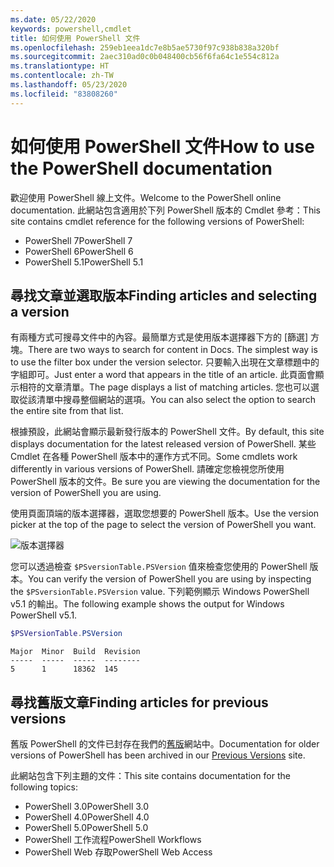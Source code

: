 ```yaml
---
ms.date: 05/22/2020
keywords: powershell,cmdlet
title: 如何使用 PowerShell 文件
ms.openlocfilehash: 259eb1eea1dc7e8b5ae5730f97c938b838a320bf
ms.sourcegitcommit: 2aec310ad0c0b048400cb56f6fa64c1e554c812a
ms.translationtype: HT
ms.contentlocale: zh-TW
ms.lasthandoff: 05/23/2020
ms.locfileid: "83808260"
---
```

# <a name="how-to-use-the-powershell-documentation"></a><span data-ttu-id="1b3e6-103">如何使用 PowerShell 文件</span><span class="sxs-lookup"><span data-stu-id="1b3e6-103">How to use the PowerShell documentation</span></span>

<span data-ttu-id="1b3e6-104">歡迎使用 PowerShell 線上文件。</span><span class="sxs-lookup"><span data-stu-id="1b3e6-104">Welcome to the PowerShell online documentation.</span></span> <span data-ttu-id="1b3e6-105">此網站包含適用於下列 PowerShell 版本的 Cmdlet 參考：</span><span class="sxs-lookup"><span data-stu-id="1b3e6-105">This site contains cmdlet reference for the following versions of PowerShell:</span></span>

- <span data-ttu-id="1b3e6-106">PowerShell 7</span><span class="sxs-lookup"><span data-stu-id="1b3e6-106">PowerShell 7</span></span>
- <span data-ttu-id="1b3e6-107">PowerShell 6</span><span class="sxs-lookup"><span data-stu-id="1b3e6-107">PowerShell 6</span></span>
- <span data-ttu-id="1b3e6-108">PowerShell 5.1</span><span class="sxs-lookup"><span data-stu-id="1b3e6-108">PowerShell 5.1</span></span>

## <a name="finding-articles-and-selecting-a-version"></a><span data-ttu-id="1b3e6-109">尋找文章並選取版本</span><span class="sxs-lookup"><span data-stu-id="1b3e6-109">Finding articles and selecting a version</span></span>

<span data-ttu-id="1b3e6-110">有兩種方式可搜尋文件中的內容。最簡單方式是使用版本選擇器下方的 [篩選] 方塊。</span><span class="sxs-lookup"><span data-stu-id="1b3e6-110">There are two ways to search for content in Docs. The simplest way is to use the filter box under the version selector.</span></span> <span data-ttu-id="1b3e6-111">只要輸入出現在文章標題中的字組即可。</span><span class="sxs-lookup"><span data-stu-id="1b3e6-111">Just enter a word that appears in the title of an article.</span></span> <span data-ttu-id="1b3e6-112">此頁面會顯示相符的文章清單。</span><span class="sxs-lookup"><span data-stu-id="1b3e6-112">The page displays a list of matching articles.</span></span> <span data-ttu-id="1b3e6-113">您也可以選取從該清單中搜尋整個網站的選項。</span><span class="sxs-lookup"><span data-stu-id="1b3e6-113">You can also select the option to search the entire site from that list.</span></span>

<span data-ttu-id="1b3e6-114">根據預設，此網站會顯示最新發行版本的 PowerShell 文件。</span><span class="sxs-lookup"><span data-stu-id="1b3e6-114">By default, this site displays documentation for the latest released version of PowerShell.</span></span> <span data-ttu-id="1b3e6-115">某些 Cmdlet 在各種 PowerShell 版本中的運作方式不同。</span><span class="sxs-lookup"><span data-stu-id="1b3e6-115">Some cmdlets work differently in various versions of PowerShell.</span></span> <span data-ttu-id="1b3e6-116">請確定您檢視您所使用 PowerShell 版本的文件。</span><span class="sxs-lookup"><span data-stu-id="1b3e6-116">Be sure you are viewing the documentation for the version of PowerShell you are using.</span></span>

<span data-ttu-id="1b3e6-117">使用頁面頂端的版本選擇器，選取您想要的 PowerShell 版本。</span><span class="sxs-lookup"><span data-stu-id="1b3e6-117">Use the version picker at the top of the page to select the version of PowerShell you want.</span></span>

![版本選擇器](media/how-to-use-docs/version-search.gif)

<span data-ttu-id="1b3e6-119">您可以透過檢查 `$PSversionTable.PSVersion` 值來檢查您使用的 PowerShell 版本。</span><span class="sxs-lookup"><span data-stu-id="1b3e6-119">You can verify the version of PowerShell you are using by inspecting the `$PSversionTable.PSVersion` value.</span></span> <span data-ttu-id="1b3e6-120">下列範例顯示 Windows PowerShell v5.1 的輸出。</span><span class="sxs-lookup"><span data-stu-id="1b3e6-120">The following example shows the output for Windows PowerShell v5.1.</span></span>

```powershell
$PSVersionTable.PSVersion
```

```Output
Major  Minor  Build  Revision
-----  -----  -----  --------
5      1      18362  145
```

## <a name="finding-articles-for-previous-versions"></a><span data-ttu-id="1b3e6-121">尋找舊版文章</span><span class="sxs-lookup"><span data-stu-id="1b3e6-121">Finding articles for previous versions</span></span>

<span data-ttu-id="1b3e6-122">舊版 PowerShell 的文件已封存在我們的[舊版](https://aka.ms/PSLegacyDocs)網站中。</span><span class="sxs-lookup"><span data-stu-id="1b3e6-122">Documentation for older versions of PowerShell has been archived in our [Previous Versions](https://aka.ms/PSLegacyDocs) site.</span></span>

<span data-ttu-id="1b3e6-123">此網站包含下列主題的文件：</span><span class="sxs-lookup"><span data-stu-id="1b3e6-123">This site contains documentation for the following topics:</span></span>

- <span data-ttu-id="1b3e6-124">PowerShell 3.0</span><span class="sxs-lookup"><span data-stu-id="1b3e6-124">PowerShell 3.0</span></span>
- <span data-ttu-id="1b3e6-125">PowerShell 4.0</span><span class="sxs-lookup"><span data-stu-id="1b3e6-125">PowerShell 4.0</span></span>
- <span data-ttu-id="1b3e6-126">PowerShell 5.0</span><span class="sxs-lookup"><span data-stu-id="1b3e6-126">PowerShell 5.0</span></span>
- <span data-ttu-id="1b3e6-127">PowerShell 工作流程</span><span class="sxs-lookup"><span data-stu-id="1b3e6-127">PowerShell Workflows</span></span>
- <span data-ttu-id="1b3e6-128">PowerShell Web 存取</span><span class="sxs-lookup"><span data-stu-id="1b3e6-128">PowerShell Web Access</span></span>
